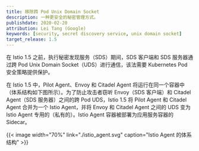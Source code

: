 ```yaml
---
title: 移除跨 Pod Unix Domain Socket
description: 一种更安全的秘密管理方式。
publishdate: 2020-02-20
attribution: Lei Tang (Google)
keywords: [security, secret discovery service, unix domain socket]
target_release: 1.5
---
```


在 Istio 1.5 之前，执行秘密发现服务（SDS）期间，SDS 客户端和 SDS 服务器通过跨 Pod Unix Domain Socket（UDS）进行通信，该法需要 Kubernetes Pod 安全策略提供保护。

在 Istio 1.5 中，Pilot Agent、Envoy 和 Citadel Agent 将运行在同一个容器中（体系结构如下图所示）。为了防止攻击者窃听 Envoy（SDS 客户端）和 Citadel Agent（SDS 服务器）之间的跨 Pod UDS，Istio 1.5 将 Pilot Agent 和 Citadel Agent 合并为一个 Istio Agent，并将 Envoy 和 Citadel Agent 之间的 UDS 变为 Istio Agent 专用的（私有的）。Istio Agent 容器被部署为应用服务容器的 Sidecar。

{{< image width="70%"
    link="./istio_agent.svg"
    caption="Istio Agent 的体系结构"
    >}}

